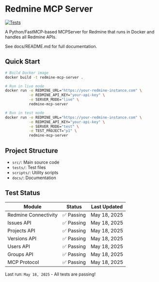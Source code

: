 # Redmine MCP Server

<!-- test-status-badge -->
[![Tests](https://img.shields.io/badge/tests-passing-brightgreen?style=for-the-badge)](https://github.com/actions)

A Python/FastMCP-based MCPServer for Redmine that runs in Docker and handles all Redmine APIs.

See docs/README.md for full documentation.

## Quick Start

```bash
# Build Docker image
docker build -t redmine-mcp-server .

# Run in live mode
docker run -e REDMINE_URL="https://your-redmine-instance.com" \
           -e REDMINE_API_KEY="your-api-key" \
           -e SERVER_MODE="live" \
           redmine-mcp-server

# Run in test mode
docker run -e REDMINE_URL="https://your-redmine-instance.com" \
           -e REDMINE_API_KEY="your-api-key" \
           -e SERVER_MODE="test" \
           -e TEST_PROJECT="p1" \
           redmine-mcp-server
```

## Project Structure

- `src/`: Main source code
- `tests/`: Test files
- `scripts/`: Utility scripts
- `docs/`: Documentation

## Test Status

| Module | Status | Last Updated |
|--------|--------|-------------|
| Redmine Connectivity | ✅ Passing | May 18, 2025 |
| Issues API | ✅ Passing | May 18, 2025 |
| Projects API | ✅ Passing | May 18, 2025 |
| Versions API | ✅ Passing | May 18, 2025 |
| Users API | ✅ Passing | May 18, 2025 |
| Groups API | ✅ Passing | May 18, 2025 |
| MCP Protocol | ✅ Passing | May 18, 2025 |

Last run: `May 18, 2025` - All tests are passing!

